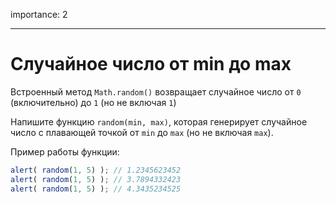 importance: 2

---

# Случайное число от min до max

Встроенный метод `Math.random()` возвращает случайное число от `0` (включительно) до `1` (но не включая `1`)

Напишите функцию `random(min, max)`, которая генерирует случайное число с плавающей точкой от `min` до `max` (но не включая `max`).

Пример работы функции:

```js
alert( random(1, 5) ); // 1.2345623452
alert( random(1, 5) ); // 3.7894332423
alert( random(1, 5) ); // 4.3435234525
```
